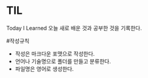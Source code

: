 # TIL
Today I Learned
오늘 새로 배운 것과 공부한 것을 기록한다.

#작성규칙
- 작성은 마크다운 포맷으로 작성한다.
- 언어나 기술명으로 폴더를 만들고 분류한다.
- 파일명은 영어로 생성한다.
